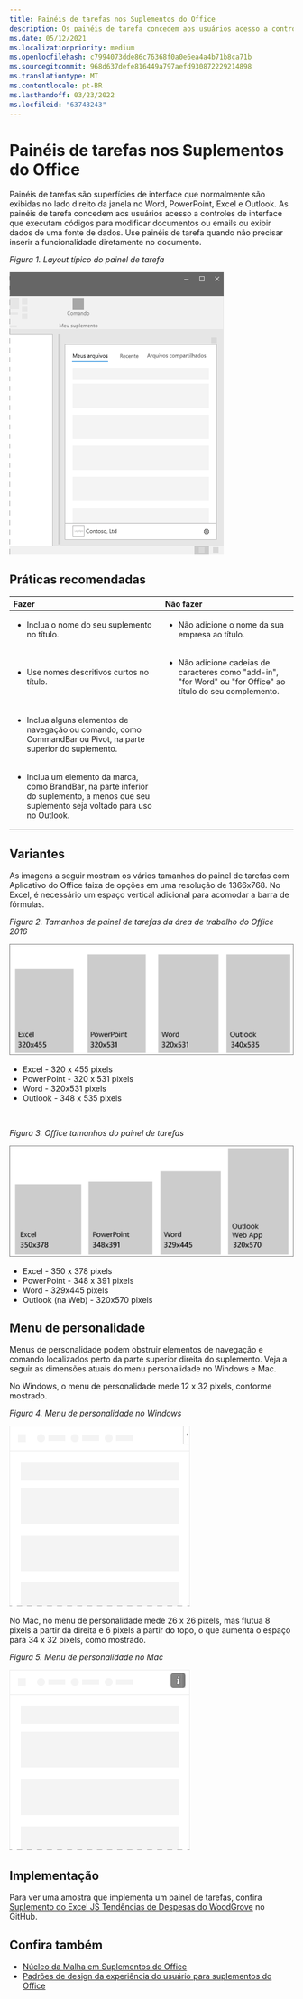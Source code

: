 ```yaml
---
title: Painéis de tarefas nos Suplementos do Office
description: Os painéis de tarefa concedem aos usuários acesso a controles de interface que executam códigos para modificar documentos ou emails ou exibir dados de uma fonte de dados.
ms.date: 05/12/2021
ms.localizationpriority: medium
ms.openlocfilehash: c7994073dde86c76368f0a0e6ea4a4b71b8ca71b
ms.sourcegitcommit: 968d637defe816449a797aefd930872229214898
ms.translationtype: MT
ms.contentlocale: pt-BR
ms.lasthandoff: 03/23/2022
ms.locfileid: "63743243"
---
```

# <a name="task-panes-in-office-add-ins"></a>Painéis de tarefas nos Suplementos do Office

Painéis de tarefas são superfícies de interface que normalmente são exibidas no lado direito da janela no Word, PowerPoint, Excel e Outlook. As painéis de tarefa concedem aos usuários acesso a controles de interface que executam códigos para modificar documentos ou emails ou exibir dados de uma fonte de dados. Use painéis de tarefa quando não precisar inserir a funcionalidade diretamente no documento.

*Figura 1. Layout típico do painel de tarefa*

![Ilustração exibindo um layout típico do painel de tarefas com guias de seção na parte superior, logotipo da empresa e nome da empresa na parte inferior esquerda e um ícone de configurações na parte inferior direita.](../images/overview-with-app-task-pane.png)

## <a name="best-practices"></a>Práticas recomendadas

|Fazer|Não fazer|
|:-----|:--------|
|<ul><li>Inclua o nome do seu suplemento no título.</li></ul>|<ul><li>Não adicione o nome da sua empresa ao título.</li></ul>|
|<ul><li>Use nomes descritivos curtos no título.</li></ul>|<ul><li>Não adicione cadeias de caracteres como "add-in", "for Word" ou "for Office" ao título do seu complemento.</li></ul>|
|<ul><li>Inclua alguns elementos de navegação ou comando, como CommandBar ou Pivot, na parte superior do suplemento.</li></ul>||
|<ul><li>Inclua um elemento da marca, como BrandBar, na parte inferior do suplemento, a menos que seu suplemento seja voltado para uso no Outlook.</li></ul>||

## <a name="variants"></a>Variantes

As imagens a seguir mostram os vários tamanhos do painel de tarefas com Aplicativo do Office faixa de opções em uma resolução de 1366x768. No Excel, é necessário um espaço vertical adicional para acomodar a barra de fórmulas.  

*Figura 2. Tamanhos de painel de tarefas da área de trabalho do Office 2016*

![Diagrama que exibe os tamanhos do painel de tarefas da área de trabalho na resolução 1366x768.](../images/office-2016-taskpane-sizes.png)

- Excel - 320 x 455 pixels
- PowerPoint - 320 x 531 pixels
- Word - 320x531 pixels
- Outlook - 348 x 535 pixels

<br/>

*Figura 3. Office tamanhos do painel de tarefas*

![Diagrama exibindo os tamanhos do painel de tarefas na resolução 1366x768.](../images/office-365-taskpane-sizes.png)

- Excel - 350 x 378 pixels
- PowerPoint - 348 x 391 pixels
- Word - 329x445 pixels
- Outlook (na Web) - 320x570 pixels

## <a name="personality-menu"></a>Menu de personalidade

Menus de personalidade podem obstruir elementos de navegação e comando localizados perto da parte superior direita do suplemento. Veja a seguir as dimensões atuais do menu personalidade no Windows e Mac.

No Windows, o menu de personalidade mede 12 x 32 pixels, conforme mostrado.

*Figura 4. Menu de personalidade no Windows*

![Diagrama mostrando o menu de personalidade na Windows desktop.](../images/personality-menu-win.png)

No Mac, no menu de personalidade mede 26 x 26 pixels, mas flutua 8 pixels a partir da direita e 6 pixels a partir do topo, o que aumenta o espaço para 34 x 32 pixels, como mostrado.

*Figura 5. Menu de personalidade no Mac*

![Diagrama mostrando o menu de personalidade na área de trabalho do Mac.](../images/personality-menu-mac.png)

## <a name="implementation"></a>Implementação

Para ver uma amostra que implementa um painel de tarefas, confira [Suplemento do Excel JS Tendências de Despesas do WoodGrove](https://github.com/OfficeDev/Excel-Add-in-WoodGrove-Expense-Trends) no GitHub.

## <a name="see-also"></a>Confira também

- [Núcleo da Malha em Suplementos do Office](fabric-core.md)
- [Padrões de design da experiência do usuário para suplementos do Office](../design/ux-design-pattern-templates.md)
